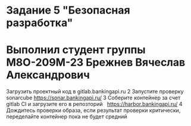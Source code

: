 # Задание 5 "Безопасная разработка"
# Выполнил студент группы М8О-209М-23 Брежнев Вячеслав Александрович

Загрузить проектный код в gitlab.bankingapi.ru
2 Запустите проверку sonarcube https://sonar.bankingapi.ru/
3 Соберите контейнер за счет gitlab CI и загрузите его в репозторий  
https://harbor.bankingapi.ru/
4 Дождитесь проверки образа, если результат проверки критически,   
переделайте контейнер пока не будет средний
